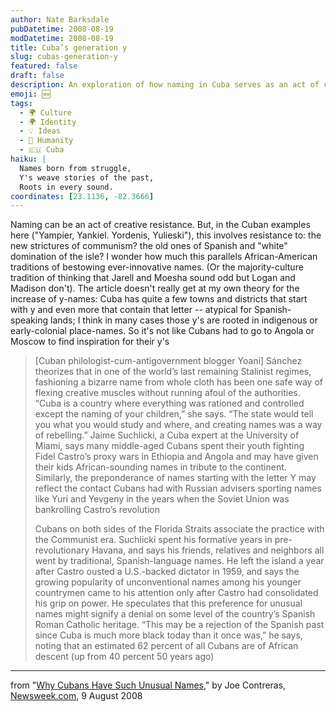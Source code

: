 ```yaml
---
author: Nate Barksdale
pubDatetime: 2008-08-19
modDatetime: 2008-08-19
title: Cuba’s generation y
slug: cubas-generation-y
featured: false
draft: false
description: An exploration of how naming in Cuba serves as an act of creative resistance against political and cultural constraints.
emoji: 🆕
tags:
  - 🌍 Culture
  - 🌍 Identity
  - 💡 Ideas
  - 🙏 Humanity
  - 🇨🇺 Cuba
haiku: |
  Names born from struggle,  
  Y's weave stories of the past,  
  Roots in every sound.
coordinates: [23.1136, -82.3666]
---
```


Naming can be an act of creative resistance. But, in the Cuban examples here ("Yampier, Yankiel. Yordenis, Yulieski"), this involves resistance to: the new strictures of communism? the old ones of Spanish and "white" domination of the isle? I wonder how much this parallels African-American traditions of bestowing ever-innovative names. (Or the majority-culture tradition of thinking that Jarell and Moesha sound odd but Logan and Madison don't). The article doesn't really get at my own theory for the increase of y-names: Cuba has quite a few towns and districts that start with y and even more that contain that letter -- atypical for Spanish-speaking lands; I think in many cases those y's are rooted in indigenous or early-colonial place-names. So it's not like Cubans had to go to Angola or Moscow to find inspiration for their y's

> [Cuban philologist-cum-antigovernment blogger Yoani] Sánchez theorizes that in one of the world’s last remaining Stalinist regimes, fashioning a bizarre name from whole cloth has been one safe way of flexing creative muscles without running afoul of the authorities. “Cuba is a country where everything was rationed and controlled except the naming of your children,” she says. “The state would tell you what you would study and where, and creating names was a way of rebelling.” Jaime Suchlicki, a Cuba expert at the University of Miami, says many middle-aged Cubans spent their youth fighting Fidel Castro’s proxy wars in Ethiopia and Angola and may have given their kids African-sounding names in tribute to the continent. Similarly, the preponderance of names starting with the letter Y may reflect the contact Cubans had with Russian advisers sporting names like Yuri and Yevgeny in the years when the Soviet Union was bankrolling Castro’s revolution
>
> Cubans on both sides of the Florida Straits associate the practice with the Communist era. Suchlicki spent his formative years in pre-revolutionary Havana, and says his friends, relatives and neighbors all went by traditional, Spanish-language names. He left the island a year after Castro ousted a U.S.-backed dictator in 1959, and says the growing popularity of unconventional names among his younger countrymen came to his attention only after Castro had consolidated his grip on power. He speculates that this preference for unusual names might signify a denial on some level of the country’s Spanish Roman Catholic heritage. “This may be a rejection of the Spanish past since Cuba is much more black today than it once was,” he says, noting that an estimated 62 percent of all Cubans are of African descent (up from 40 percent 50 years ago)

---

from "[Why Cubans Have Such Unusual Names](http://web.archive.org/web/20100217102419/http://www.newsweek.com:80/id/151672)," by Joe Contreras, [Newsweek.com](http://web.archive.org/web/20100217102419/http://www.newsweek.com:80/id/151672), 9 August 2008
